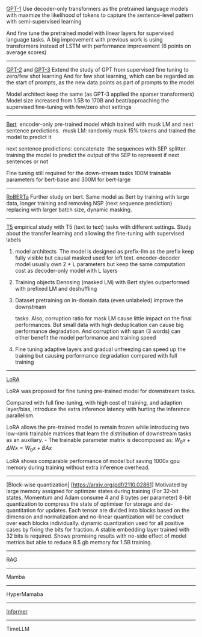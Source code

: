 
[GPT-1](https://cdn.openai.com/research-covers/language-unsupervised/language_understanding_paper.pdf)
Use decoder-only transformers as the pretrained language models with maxmize the likelihood of tokens to capture the sentence-level pattern with semi-supervised learning

And fine tune the pretrained model with linear layers for supervised language tasks.
A big improvement with previous work is using transformers instead of LSTM with performance improvement (6 points on average scores)

-----------------------------------------------------
[GPT-2](https://cdn.openai.com/better-language-models/language_models_are_unsupervised_multitask_learners.pdf) and [GPT-3](https://arxiv.org/abs/2005.14165)
Extend the study of GPT from supervised fine tuning to zero/few shot learning
And for few shot learning, which can be regarded as the start of prompts, as the new data points as part of prompts to the model

Model architect keep the same (as GPT-3 applied the sparser transformers)
Model size increased from 1.5B to 170B and beat/approaching the supervised fine-tuning with few/zero shot settings

-----------------------------------------------------
[Bert](https://arxiv.org/abs/1810.04805) 
encoder-only pre-trained model which trained with musk LM and next sentence predictions. 
musk LM: randomly musk 15% tokens and trained the model to predict it

next sentence predictions: concatenate  the sequences with SEP splitter. training the model to predict the output of the SEP to represent if next sentences or not 

Fine tuning still required for the down-stream tasks
100M trainable parameters for bert-base and 300M for bert-large

-----------------------------------------------------

[RoBERTa](https://arxiv.org/abs/1907.11692)
Further study on bert.
Same model as Bert by training with large data, longer training and removing NSP (next sequence prediction) replacing with larger batch size, dynamic masking.

-----------------------------------

[T5](https://arxiv.org/abs/1910.10683)
empirical study with T5 (text to text) tasks with different settings. Study about the transfer learning and allowing the fine-tuning with supervised labels

1. model architects 
	The model is designed as prefix-llm as the prefix keep fully visible but causal masked used for left text.
	encoder-decoder model usually own 2 * L parameters but keep the same computation cost as decoder-only model with L layers

2. Training objects
	Denosing (masked LM) with Bert styles outperformed with prefixed LM and deshuffling

3. Dataset
	pretraining on in-domain data (even unlabeled) improve the downstream 
	
	tasks. Also, corruption ratio for mask LM cause little impact on the final performances. But small data with high deduplication can cause big performance degradation. And corruption with span (3 words) can either benefit the model performance and training speed

4. Fine tuning
	adaptive layers and gradual unfreezing can speed up the training but causing performance degradation compared with full training


-------------

[LoRA](https://openreview.net/forum?id=nZeVKeeFYf9)

LoRA was proposed for fine tuning pre-trained model for downstream tasks.

Compared with full fine-tuning, with high cost of training, and adaption layer/bias, introduce the extra inference latency with hurting the inference parallelism.

LoRA allows the pre-trained model to remain frozen while introducing two low-rank trainable matrices that learn the distribution of downstream tasks as an auxiliary. - The trainable parameter matrix is decomposed as:  $W_0x + \Delta W x = W_0x + BAx$

LoRA shows comparable performance of model but saving 1000x gpu memory during training without extra inference overhead.

--------------------

[Block-wise quantization] [https://arxiv.org/pdf/2110.02861]
Motivated by large memory assigned for optimzer states during training (For 32-bit states, Momentum and Adam consume 4 and 8 bytes per parameter)
8-bit quantization to compress the state of optimiser for storage and de-quantitation for updates.
Each tensor are divided into blocks based on the dimension and normalization and no-linear quantization will be conduct over each blocks individually. dynamic quantization used for all positive cases by fixing the bits for fraction.
A stable embedding layer trained with 32 bits is required.
Shows promising results with no-side effect of model metrics but able to reduce 8.5 gb memory for 1.5B training. 


----

RAG


----

Mamba 


----
HyperMamaba


---------------------------------

[Informer](https://arxiv.org/abs/2012.07436)


----
TimeLLM




